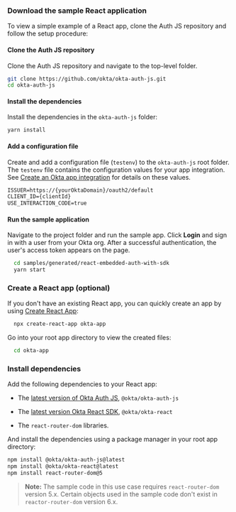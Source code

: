 ### Download the sample React application

To view a simple example of a React app, clone the Auth JS repository and follow the setup procedure:

#### Clone the Auth JS repository

Clone the Auth JS repository and navigate to the top-level folder.

```bash
git clone https://github.com/okta/okta-auth-js.git
cd okta-auth-js
```

#### Install the dependencies

Install the dependencies in the `okta-auth-js` folder:

```bash
yarn install
```

#### Add a configuration file

Create and add a configuration file (`testenv`) to the `okta-auth-js` root folder. The `testenv` file contains the configuration values for your app integration. See [Create an Okta app integration](#create-an-okta-app-integration) for details on these values.

```txt
ISSUER=https://{yourOktaDomain}/oauth2/default
CLIENT_ID={clientId}
USE_INTERACTION_CODE=true
```

#### Run the sample application

Navigate to the project folder and run the sample app. Click **Login** and sign in with a user from your Okta org. After a successful authentication, the user's access token appears on the page.

```bash
  cd samples/generated/react-embedded-auth-with-sdk
  yarn start
```

### Create a React app (optional)

If you don't have an existing React app, you can quickly create an app by using [Create React App](https://create-react-app.dev/):

```bash
  npx create-react-app okta-app
```

Go into your root app directory to view the created files:

```bash
  cd okta-app
```

### Install dependencies

Add the following dependencies to your React app:

* The [latest version of Okta Auth JS](https://github.com/okta/okta-auth-js/releases), `@okta/okta-auth-js`

* The [latest version Okta React SDK](https://github.com/okta/okta-React/releases), `@okta/okta-react`

* The `react-router-dom` libraries.

And install the dependencies using a package manager in your root app directory:

```bash
npm install @okta/okta-auth-js@latest
npm install @okta/okta-react@latest
npm install react-router-dom@5
```

> **Note:** The sample code in this use case requires `react-router-dom` version 5.x. Certain objects used in the sample code don't exist in `reactor-router-dom` version 6.x.
